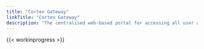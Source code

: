 ```yaml
---
title: "Cortex Gateway"
linkTitle: "Cortex Gateway"
description: "The centralised web-based portal for accessing all user applications and tooling in the Cortex Innovation platform."
---
```


{{< workinprogress >}}
